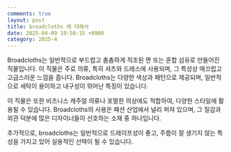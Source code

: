```yaml
---
comments: true
layout: post
title: broadcloths 에 대해서
date: 2025-04-09 19:58:15 +0900
category: 2025-4
---
```


Broadcloths는 일반적으로 부드럽고 촘촘하게 직조된 면 또는 혼합 섬유로 만들어진 직물입니다. 이 직물은 주로 의류, 특히 셔츠와 드레스에 사용되며, 그 특성상 매끄럽고 고급스러운 느낌을 줍니다. Broadcloths는 다양한 색상과 패턴으로 제공되며, 일반적으로 세탁이 용이하고 내구성이 뛰어난 특징이 있습니다. 

이 직물은 또한 비즈니스 캐주얼 의류나 포멀한 의상에도 적합하여, 다양한 스타일에 활용될 수 있습니다. Broadcloths의 사용은 패션 산업에서 널리 퍼져 있으며, 그 질감과 외관 덕분에 많은 디자이너들이 선호하는 소재 중 하나입니다. 

추가적으로, broadcloths는 일반적으로 드레이프성이 좋고, 주름이 잘 생기지 않는 특성을 가지고 있어 실용적인 선택이 될 수 있습니다.